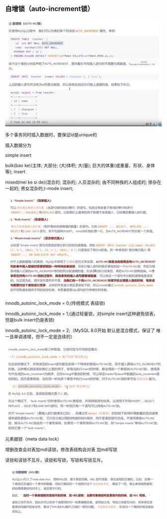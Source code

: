 自增锁（auto-increment锁）
---

![img_348.png](img_348.png)

多个事务同时插入数据时，要保证Id是unique的

插入数据分为 

simple insert

bulk(bao ke)(主体; 大部分; (大)体积; 大(量); 巨大的体重(或重量、形状、身体等);  insert

mixed(mei ke si de)(混合的; 混杂的; 人员混杂的; 由不同种族的人组成的; 掺杂在一起的; 男女混杂的;)-mode insert;

![img_349.png](img_349.png)

innodb_autoinc_lock_mode = 0;(传统模式 表级锁)

innodb_autoinc_lock_mode = 1;(通过轻量锁，对simple insert这种避免锁表，但是bulk insert仍是表锁)

innodb_autoinc_lock_mode = 2;（MySQL 8.0开始 默认是混合模式，保证了 唯一且单调递增，但不一定是连续的）

![img_350.png](img_350.png)

元素据锁（meta data lock）

增删改查会对表加mdl读锁，修改表结构会对表 加mdl写锁

读锁和读锁不互斥，读锁和写锁，写锁和写锁互斥。

![img_351.png](img_351.png)